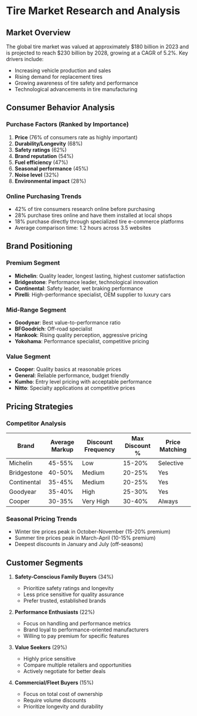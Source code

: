 # Tire Market Research and Analysis

## Market Overview

The global tire market was valued at approximately $180 billion in 2023 and is projected to reach $230 billion by 2028, growing at a CAGR of 5.2%. Key drivers include:

- Increasing vehicle production and sales
- Rising demand for replacement tires
- Growing awareness of tire safety and performance
- Technological advancements in tire manufacturing

## Consumer Behavior Analysis

### Purchase Factors (Ranked by Importance)

1. **Price** (76% of consumers rate as highly important)
2. **Durability/Longevity** (68%)
3. **Safety ratings** (62%)
4. **Brand reputation** (54%)
5. **Fuel efficiency** (47%)
6. **Seasonal performance** (45%)
7. **Noise level** (32%)
8. **Environmental impact** (28%)

### Online Purchasing Trends

- 42% of tire consumers research online before purchasing
- 28% purchase tires online and have them installed at local shops
- 18% purchase directly through specialized tire e-commerce platforms
- Average comparison time: 1.2 hours across 3.5 websites

## Brand Positioning

### Premium Segment
- **Michelin**: Quality leader, longest lasting, highest customer satisfaction
- **Bridgestone**: Performance leader, technological innovation
- **Continental**: Safety leader, wet braking performance
- **Pirelli**: High-performance specialist, OEM supplier to luxury cars

### Mid-Range Segment
- **Goodyear**: Best value-to-performance ratio
- **BFGoodrich**: Off-road specialist
- **Hankook**: Rising quality perception, aggressive pricing
- **Yokohama**: Performance specialist, competitive pricing

### Value Segment
- **Cooper**: Quality basics at reasonable prices
- **General**: Reliable performance, budget friendly
- **Kumho**: Entry level pricing with acceptable performance
- **Nitto**: Specialty applications at competitive prices

## Pricing Strategies

### Competitor Analysis

| Brand | Average Markup | Discount Frequency | Max Discount % | Price Matching |
|-------|---------------|-------------------|----------------|---------------|
| Michelin | 45-55% | Low | 15-20% | Selective |
| Bridgestone | 40-50% | Medium | 20-25% | Yes |
| Continental | 35-45% | Medium | 20-25% | Yes |
| Goodyear | 35-40% | High | 25-30% | Yes |
| Cooper | 30-35% | Very High | 30-40% | Always |

### Seasonal Pricing Trends

- Winter tire prices peak in October-November (15-20% premium)
- Summer tire prices peak in March-April (10-15% premium)
- Deepest discounts in January and July (off-seasons)

## Customer Segments

1. **Safety-Conscious Family Buyers** (34%)
   - Prioritize safety ratings and longevity
   - Less price sensitive for quality assurance
   - Prefer trusted, established brands

2. **Performance Enthusiasts** (22%)
   - Focus on handling and performance metrics
   - Brand loyal to performance-oriented manufacturers
   - Willing to pay premium for specific features

3. **Value Seekers** (29%)
   - Highly price sensitive
   - Compare multiple retailers and opportunities
   - Actively negotiate for better deals

4. **Commercial/Fleet Buyers** (15%)
   - Focus on total cost of ownership
   - Require volume discounts
   - Prioritize longevity and durability 
